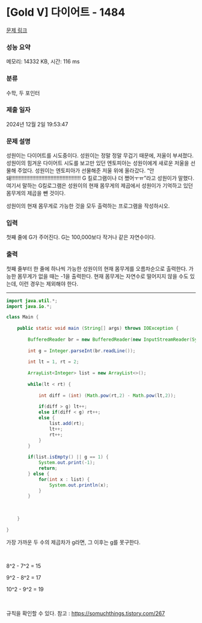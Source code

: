 # [Gold V] 다이어트 - 1484 

[문제 링크](https://www.acmicpc.net/problem/1484) 

### 성능 요약

메모리: 14332 KB, 시간: 116 ms

### 분류

수학, 두 포인터

### 제출 일자

2024년 12월 2일 19:53:47

### 문제 설명

<p>성원이는 다이어트를 시도중이다. 성원이는 정말 정말 무겁기 때문에, 저울이 부셔졌다. 성원이의 힘겨운 다이어트 시도를 보고만 있던 엔토피아는 성원이에게 새로운 저울을 선물해 주었다. 성원이는 엔토피아가 선물해준 저울 위에 올라갔다. “안돼!!!!!!!!!!!!!!!!!!!!!!!!!!!!!!!!!!!!!!!!!!!!!! G 킬로그램이나 더 쪘어ㅜㅠ”라고 성원이가 말했다. 여기서 말하는 G킬로그램은 성원이의 현재 몸무게의 제곱에서 성원이가 기억하고 있던 몸무게의 제곱을 뺀 것이다.</p>

<p>성원이의 현재 몸무게로 가능한 것을 모두 출력하는 프로그램을 작성하시오.</p>

### 입력 

 <p>첫째 줄에 G가 주어진다. G는 100,000보다 작거나 같은 자연수이다.</p>

### 출력 

 <p>첫째 줄부터 한 줄에 하나씩 가능한 성원이의 현재 몸무게를 오름차순으로 출력한다. 가능한 몸무게가 없을 때는 -1을 출력한다. 현재 몸무게는 자연수로 떨어지지 않을 수도 있는데, 이런 경우는 제외해야 한다.</p>

---

```java
import java.util.*;
import java.io.*;

class Main {
    
	public static void main (String[] args) throws IOException {
	    
	    BufferedReader br = new BufferedReader(new InputStreamReader(System.in));;
	    
	    int g = Integer.parseInt(br.readLine());
	    
	    int lt = 1, rt = 2;
	    
	    ArrayList<Integer> list = new ArrayList<>();
	    
	    while(lt < rt) {
	        
	        int diff = (int) (Math.pow(rt,2) - Math.pow(lt,2));
	        
	        if(diff > g) lt++;
	        else if(diff < g) rt++;
	        else {
	            list.add(rt);
	            lt++;
	            rt++;
	        }
	    }
	    
	    if(list.isEmpty() || g == 1) {
	        System.out.print(-1);
	        return;
	    } else {
            for(int x : list) {
                System.out.println(x);
            }
	    }
	    
	    
	    
    }
    
}

```

가장 가까운 두 수의 제곱차가 g라면, 그 이후는 g를 못구한다.

&nbsp;

8^2 - 7^2 = 15

9^2 - 8^2 = 17

10^2 - 9^2 = 19

&nbsp;

규칙을 확인할 수 있다.
참고 : https://somuchthings.tistory.com/267
